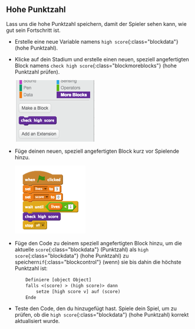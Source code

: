 ## Hohe Punktzahl

Lass uns die hohe Punktzahl speichern, damit der Spieler sehen kann, wie gut sein Fortschritt ist.

+ Erstelle eine neue Variable namens `high score`{:class="blockdata"} (hohe Punktzahl).

+ Klicke auf dein Stadium und erstelle einen neuen, speziell angefertigten Block namens `check high score`{:class="blockmoreblocks"} (hohe Punktzahl prüfen).

	![screenshot](images/dots-custom-1.png)

+ Füge deinen neuen, speziell angefertigten Block kurz vor Spielende hinzu.

	![screenshot](images/dots-custom-2.png)

+ Füge den Code zu deinem speziell angefertigten Block hinzu, um die aktuelle `score`{:class="blockdata"}  (Punktzahl) als `high score`{:class="blockdata"} (hohe Punktzahl) zu speichern`if`{:class="blockcontrol"} (wenn) sie bis dahin die höchste Punktzahl ist:

	```blocks
		Definiere [object Object]
		falls <(score) > (high score)> dann
   			setze [high score v] auf (score)
		Ende
	```

+ Teste den Code, den du hinzugefügt hast. Spiele dein Spiel, um zu prüfen, ob die `high score`{:class="blockdata"} (hohe Punktzahl) korrekt aktualisiert wurde.



